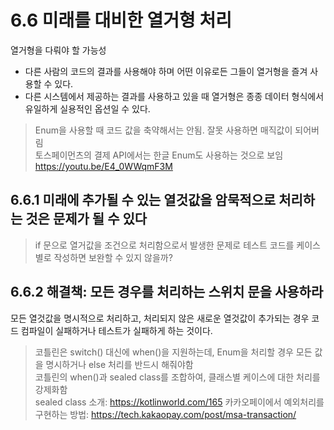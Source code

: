 # 6.6 미래를 대비한 열거형 처리

열거형을 다뤄야 할 가능성
- 다른 사람의 코드의 결과를 사용해야 하며 어떤 이유로든 그들이 열거형을 즐겨 사용할 수 있다.
- 다른 시스템에서 제공하는 결과를 사용하고 있을 때 열거형은 종종 데이터 형식에서 유일하게 실용적인 옵션일 수 있다.

> Enum을 사용할 때 코드 값을 축약해서는 안됨. 잘못 사용하면 매직값이 되어버림  
> 토스페이먼츠의 결제 API에서는 한글 Enum도 사용하는 것으로 보임 https://youtu.be/E4_0WWqmF3M

## 6.6.1 미래에 추가될 수 있는 열것값을 암묵적으로 처리하는 것은 문제가 될 수 있다

> if 문으로 열거값을 조건으로 처리함으로서 발생한 문제로 테스트 코드를 케이스별로 작성하면 보완할 수 있지 않을까?

## 6.6.2 해결책: 모든 경우를 처리하는 스위치 문을 사용하라

모든 열것값을 명시적으로 처리하고, 처리되지 않은 새로운 열것값이 추가되는 경우 코드 컴파일이 실패하거나 테스트가 실패하게 하는 것이다.  

> 코틀린은 switch() 대신에 when()을 지원하는데, Enum을 처리할 경우 모든 값을 명시하거나 else 처리를 반드시 해줘야함  
> 코틀린의 when()과 sealed class를 조합하여, 클래스별 케이스에 대한 처리를 강제화함  
> sealed class 소개: https://kotlinworld.com/165
> 카카오페이에서 예외처리를 구현하는 방법: https://tech.kakaopay.com/post/msa-transaction/

